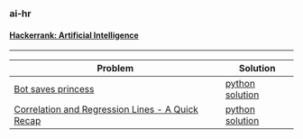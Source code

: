 ### ai-hr
#### [Hackerrank: Artificial Intelligence](https://www.hackerrank.com/domains/ai) 

---

| Problem  | Solution|
| ------------- | --------|
|[Bot saves princess](https://www.hackerrank.com/challenges/saveprincess)|[python solution](https://github.com/sksoumik/ai-hr/blob/master/bot_saves_princess.py)  | 
|[Correlation and Regression Lines - A Quick Recap](https://www.hackerrank.com/challenges/correlation-and-regression-lines-6/problem)|[python solution](https://github.com/sksoumik/ai-hr/blob/master/correlation_and_regression_lines.py)  | 
